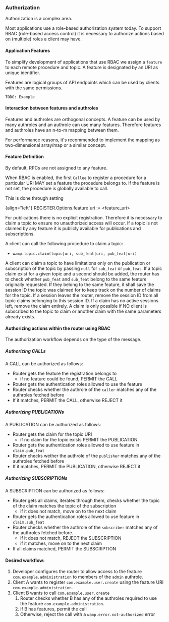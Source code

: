 ### Authorization

Authorization is a complex area.

Most applications use a role-based authorization system today. To support RBAC (role-based access control)
it is necessary to authorize actions based on (multiple) roles a client may have.

#### Application Features

To simplify development of applications that use RBAC we assign a `feature` to each remote procedure
and topic. A feature is designated by an URI as unique identifier.

Features are logical groups of API endpoints which can be used by clients with the same permissions.

`
TODO: Example
`

#### Interaction between features and authroles

Features and authroles are orthogonal concepts. A feature can be used by many authroles and an authrole can use many features. Therefore features and authroles have an n-to-m mapping between them.

For performance reasons, it's recommended to implement the mapping as two-dimensional array/map or a similar concept.

#### Feature Definition

By default, RPCs are not assigned to any feature.

When RBAC is enabled, the first `Callee` to register a procedure for a particular URI MAY set a feature the procedure belongs to. If the feature is not set, the procedure is globally available to call.

This is done through setting

{align="left"}
        REGISTER.Options.feature|uri := <feature_uri>

For publications there is no explicit registration. Therefore it is necessary to claim a topic to ensure no unauthorized access will occur. If a topic is not claimed by any feature it is publicly available for publications and subscriptions.

A client can call the following procedure to claim a topic:

* `wamp.topic.claim(topic|uri, sub_feat|uri, pub_feat|uri)`

A client can claim a topic to have limitations only on the publication or subscription of the topic by passing `null` for `sub_feat` or `pub_feat`. If a topic claim exist for a given topic and a second should be added, the router has to check whether `pub_feat` and `sub_feat` belong to the same feature originally requested. If they belong to the same feature, it shall save the session ID the topic was claimed for to keep track on the number of claims for the topic. If a session leaves the router, remove the session ID from all topic claims belonging to this session ID. If a claim has no active sessions left, remove the claim entirely. A claim is only possible if NO client is subscribed to the topic to claim or another claim with the same parameters already exists.

#### Authorizing actions within the router using RBAC

The authorization workflow depends on the type of the message.

##### Authorizing CALLs

A CALL can be authorized as follows:
- Router gets the feature the registration belongs to
    - if no feature could be found, PERMIT the CALL
- Router gets the authentication roles allowed to use the feature
- Router checks whether the authrole of the `caller` matches any of the authroles fetched before
- If it matches, PERMIT the CALL, otherwise REJECT it

##### Authorizing PUBLICATIONs

A PUBLICATION can be authorized as follows:
- Router gets the claim for the topic URI
    - if no claim for the topic exists PERMIT the PUBLICATION
- Router gets the authentication roles allowed to use feature in `claim.pub_feat`
- Router checks wether the authrole of the `publisher` matches any of the authroles fetched before
- If it matches, PERMIT the PUBLICATION, otherwise REJECT it

##### Authorizing SUBSCRIPTIONs

A SUBSCRIPTION can be authorized as follows:
- Router gets all claims, iterates through them, checks whether the topic of the claim matches the topic of the subscription
    - if it does not match, move on to the next claim
- Router gets the authentication roles allowed to use feature in `claim.sub_feat`
- Router checks whether the authrole of the `subscriber` matches any of the authroles fetched before.
    - if it does not match, REJECT the SUBSCRIPTION
    - if it matches, move on to the next claim
- If all claims matched, PERMIT the SUBSCRIPTION

#### Desired workflow:


1. Developer configures the router to allow access to the feature `com.example.administration` to members of the `admin` authrole.
2. Client A wants to register `com.example.user.create` using the feature URI `com.example.administration`.
3. Client B wants to call `com.example.user.create`
    1. Router checks whether B has any of the authroles required to use the feature  `com.example.administration`.
    2. If B has features, permit the call
    3. Otherwise, reject the call with a `wamp.error.not-authorized` error
